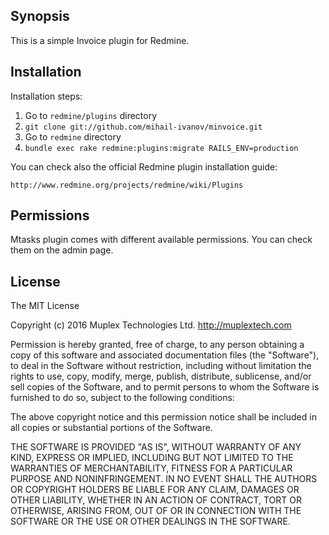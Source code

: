 ## Synopsis

This is a simple Invoice plugin for Redmine.

## Installation

Installation steps:

1. Go to `redmine/plugins` directory
2. `git clone git://github.com/mihail-ivanov/minvoice.git`
3. Go to `redmine` directory
4. `bundle exec rake redmine:plugins:migrate RAILS_ENV=production`


You can check also the official Redmine plugin installation guide:

```
http://www.redmine.org/projects/redmine/wiki/Plugins
```

## Permissions

Mtasks plugin comes with different available permissions. You can check them
on the admin page.

## License

The MIT License

Copyright (c) 2016 Muplex Technologies Ltd. http://muplextech.com

Permission is hereby granted, free of charge, to any person obtaining a copy
of this software and associated documentation files (the "Software"), to deal
in the Software without restriction, including without limitation the rights
to use, copy, modify, merge, publish, distribute, sublicense, and/or sell
copies of the Software, and to permit persons to whom the Software is
furnished to do so, subject to the following conditions:

The above copyright notice and this permission notice shall be included in
all copies or substantial portions of the Software.

THE SOFTWARE IS PROVIDED "AS IS", WITHOUT WARRANTY OF ANY KIND, EXPRESS OR
IMPLIED, INCLUDING BUT NOT LIMITED TO THE WARRANTIES OF MERCHANTABILITY,
FITNESS FOR A PARTICULAR PURPOSE AND NONINFRINGEMENT. IN NO EVENT SHALL THE
AUTHORS OR COPYRIGHT HOLDERS BE LIABLE FOR ANY CLAIM, DAMAGES OR OTHER
LIABILITY, WHETHER IN AN ACTION OF CONTRACT, TORT OR OTHERWISE, ARISING FROM,
OUT OF OR IN CONNECTION WITH THE SOFTWARE OR THE USE OR OTHER DEALINGS IN
THE SOFTWARE.

